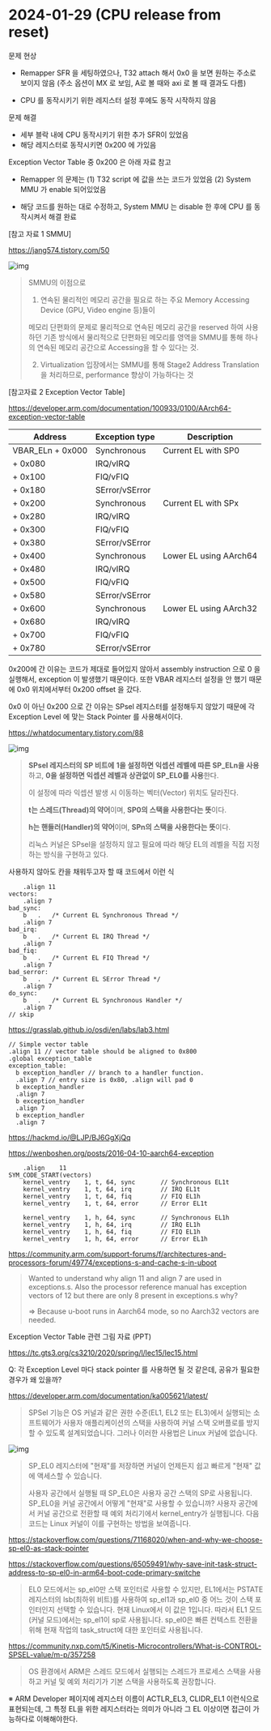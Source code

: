# 2024-01-29 (CPU release from reset)

문제 현상

- Remapper SFR 을 세팅하였으나, T32 attach 해서 0x0 을 보면 원하는 주소로 보이지 않음 (주소 옵션이 MX 로 보임, A로 볼 때와 axi 로 볼 때 결과도 다름)

- CPU 를 동작시키기 위한 레지스터 설정 후에도 동작 시작하지 않음



문제 해결

- 세부 블락 내에 CPU 동작시키기 위한 추가 SFR이 있었음
- 해당 레지스터로 동작시키면 0x200 에 가있음

Exception Vector Table 중 0x200 은 아래 자료 참고

- Remapper 의 문제는 (1) T32 script 에 값을 쓰는 코드가 있었음 (2) System MMU 가 enable 되어있었음

- 해당 코드를 원하는 대로 수정하고, System MMU 는 disable 한 후에 CPU 를 동작시켜서 해결 완료



[참고 자료 1 SMMU]

https://jang574.tistory.com/50

![img](https://t1.daumcdn.net/cfile/tistory/200AC7494F4501370C)

> SMMU의 이점으로
>
> 1) 연속된 물리적인 메모리 공간을 필요로 하는
> 주요 Memory Accessing Device (GPU, Video engine 등)들이
>
> 메모리 단편화의 문제로 물리적으로 연속된 메모리 공간을 reserved 하여 사용하던 기존 방식에서
> 물리적으로 단편화된 메모리를 영역을 SMMU를 통해 하나의 연속된 메모리 공간으로 Accessing을 할 수 있다는 것.
>
> 2) Virtualization 입장에서는 SMMU를 통해 Stage2 Address Translation을 처리하므로, performance 향상이 가능하다는 것



[참고자료 2 Exception Vector Table]

https://developer.arm.com/documentation/100933/0100/AArch64-exception-vector-table

| **Address**      | **Exception type** | **Description**        |
| ---------------- | ------------------ | ---------------------- |
| VBAR_ELn + 0x000 | Synchronous        | Current EL with SP0    |
| + 0x080          | IRQ/vIRQ           |                        |
| + 0x100          | FIQ/vFIQ           |                        |
| + 0x180          | SError/vSError     |                        |
| + 0x200          | Synchronous        | Current EL with SPx    |
| + 0x280          | IRQ/vIRQ           |                        |
| + 0x300          | FIQ/vFIQ           |                        |
| + 0x380          | SError/vSError     |                        |
| + 0x400          | Synchronous        | Lower EL using AArch64 |
| + 0x480          | IRQ/vIRQ           |                        |
| + 0x500          | FIQ/vFIQ           |                        |
| + 0x580          | SError/vSError     |                        |
| + 0x600          | Synchronous        | Lower EL using AArch32 |
| + 0x680          | IRQ/vIRQ           |                        |
| + 0x700          | FIQ/vFIQ           |                        |
| + 0x780          | SError/vSError     |                        |



0x200에 간 이유는 코드가 제대로 들어있지 않아서 assembly instruction 으로 0 을 실행해서, exception 이 발생했기 때문이다. 또한 VBAR 레지스터 설정을 안 했기 때문에 0x0 위치에서부터 0x200 offset 을 갔다.

0x0 이 아닌 0x200 으로 간 이유는 SPsel 레지스터를 설정해두지 않았기 때문에 각 Exception Level 에 맞는 Stack Pointer 를 사용해서이다.

https://whatdocumentary.tistory.com/88

![img](https://blog.kakaocdn.net/dn/cVvQ3F/btqWKkaKraj/tl5d9GqihDf1PqkCcMbfxk/img.png)

> **SPsel 레지스터의 SP 비트에** **1을 설정하면 익셉션 레벨에 따른 SP_ELn을 사용**하고, **0을 설정하면 익셉션 레벨과 상관없이 SP_EL0를 사용**한다.
>
> 이 설정에 따라 익셉션 발생 시 이동하는 벡터(Vector) 위치도 달라진다.
>
> **t는 스레드(Thread)의 약어**이며, **SP0의 스택을 사용한다는 뜻**이다.
>
> **h는 핸들러(Handler)의 약어**이며, **SPn의 스택을 사용한다는 뜻**이다.
>
> 리눅스 커널은 SPsel을 설정하지 않고 필요에 따라 해당 EL의 레벨을 직접 지정하는 방식을 구현하고 있다.



사용하지 않아도 칸을 채워두고자 할 때 코드에서 이런 식

```assembly
	.align 11
vectors:
	.align 7
bad_sync:
	b	.	/* Current EL Synchronous Thread */
	.align 7
bad_irq:
	b	.	/* Current EL IRQ Thread */
	.align 7
bad_fiq:
	b	.	/* Current EL FIQ Thread */
	.align 7
bad_serror:
	b	.	/* Current EL SError Thread */
	.align 7
do_sync:
	b	.	/* Current EL Synchronous Handler */
	.align 7
// skip
```



https://grasslab.github.io/osdi/en/labs/lab3.html

```assembly
// Simple vector table
.align 11 // vector table should be aligned to 0x800
.global exception_table
exception_table:
  b exception_handler // branch to a handler function.
  .align 7 // entry size is 0x80, .align will pad 0
  b exception_handler
  .align 7
  b exception_handler
  .align 7
  b exception_handler
  .align 7

```



https://hackmd.io/@LJP/BJ6GgXjQq

https://wenboshen.org/posts/2016-04-10-aarch64-exception

```assembly
    .align    11
SYM_CODE_START(vectors)
    kernel_ventry    1, t, 64, sync       // Synchronous EL1t
    kernel_ventry    1, t, 64, irq        // IRQ EL1t
    kernel_ventry    1, t, 64, fiq        // FIQ EL1h
    kernel_ventry    1, t, 64, error      // Error EL1t

    kernel_ventry    1, h, 64, sync       // Synchronous EL1h
    kernel_ventry    1, h, 64, irq        // IRQ EL1h
    kernel_ventry    1, h, 64, fiq        // FIQ EL1h
    kernel_ventry    1, h, 64, error      // Error EL1h
```



https://community.arm.com/support-forums/f/architectures-and-processors-forum/49774/exceptions-s-and-cache-s-in-uboot

> Wanted to understand why align 11 and align 7 are used in exceptions.s. Also the processor reference manual has exception vectors of 12 but there are only 8 present in exceptions.s why?
>
> => Because u-boot runs in Aarch64 mode, so no Aarch32 vectors are needed.



Exception Vector Table 관련 그림 자료 (PPT)

https://tc.gts3.org/cs3210/2020/spring/l/lec15/lec15.html



Q: 각 Exception Level 마다 stack pointer 를 사용하면 될 것 같은데, 공유가 필요한 경우가 왜 있을까?

https://developer.arm.com/documentation/ka005621/latest/

> SPSel 기능은 OS 커널과 같은 권한 수준(EL1, EL2 또는 EL3)에서 실행되는 소프트웨어가 사용자 애플리케이션의 스택을 사용하여 커널 스택 오버플로를 방지할 수 있도록 설계되었습니다. 그러나 이러한 사용법은 Linux 커널에 없습니다.

![img](https://documentation-service.arm.com/static/64d35de538511951cb7a56ff?token=)

> SP_EL0 레지스터에 "현재"를 저장하면 커널이 언제든지 쉽고 빠르게 "현재" 값에 액세스할 수 있습니다.
>
> 사용자 공간에서 실행될 때 SP_EL0은 사용자 공간 스택의 SP로 사용됩니다. SP_EL0을 커널 공간에서 어떻게 "현재"로 사용할 수 있습니까? 사용자 공간에서 커널 공간으로 전환할 때 예외 처리기에서 kernel_entry가 실행됩니다. 다음 코드는 Linux 커널이 이를 구현하는 방법을 보여줍니다.



https://stackoverflow.com/questions/71168020/when-and-why-we-choose-sp-el0-as-stack-pointer

https://stackoverflow.com/questions/65059491/why-save-init-task-struct-address-to-sp-el0-in-arm64-boot-code-primary-switche

> EL0 모드에서는 sp_el0만 스택 포인터로 사용할 수 있지만, EL1에서는 PSTATE 레지스터의 lsb(최하위 비트)를 사용하여 sp_el1과 sp_el0 중 어느 것이 스택 포인터인지 선택할 수 있습니다. 현재 Linux에서 이 값은 1입니다. 따라서 EL1 모드(커널 모드)에서는 sp_el1이 sp로 사용됩니다. sp_el0은 빠른 컨텍스트 전환을 위해 현재 작업의 task_struct에 대한 포인터로 사용됩니다. 



https://community.nxp.com/t5/Kinetis-Microcontrollers/What-is-CONTROL-SPSEL-value/m-p/357258

> OS 환경에서 ARM은 스레드 모드에서 실행되는 스레드가 프로세스 스택을 사용하고 커널 및 예외 처리기가 기본 스택을 사용하도록 권장합니다.



※ ARM Developer 페이지에 레지스터 이름이 ACTLR_EL3, CLIDR_EL1 이런식으로 표현되는데, 그 특정 EL을 위한 레지스터라는 의미가 아니라 그 EL 이상이면 접근이 가능하다로 이해해야한다.

